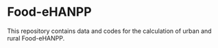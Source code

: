 # Food-eHANPP
This repository contains data and codes for the calculation of urban and rural Food-eHANPP.
